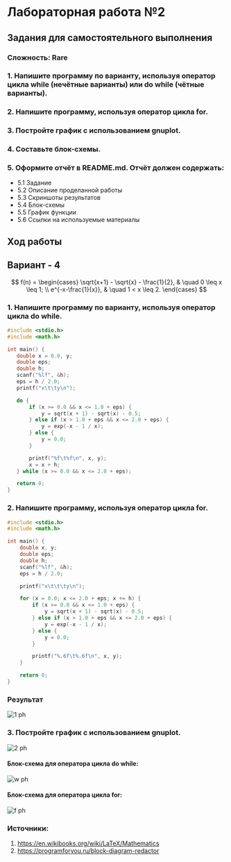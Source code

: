 # Лабораторная работа №2

## Задания для самостоятельного выполнения
### Сложность: Rare

### 1. Напишите программу по варианту, используя оператор цикла while (нечётные варианты) или do while (чётные варианты).
### 2. Напишите программу, используя оператор цикла for.
### 3. Постройте график с использованием gnuplot.
### 4. Составьте блок-схемы.
### 5. Оформите отчёт в README.md. Отчёт должен содержать:
* 5.1 Задание
* 5.2 Описание проделанной работы
* 5.3 Скриншоты результатов
* 5.4 Блок-схемы
* 5.5 График функции
* 5.6 Ссылки на используемые материалы

## Ход работы
 ## Вариант - 4

$$ f(n) =
 \begin{cases}
 \sqrt{x+1} - \sqrt{x} - \frac{1}{2}, & \quad 0 \leq x \leq 1; \\
e^{-x-\frac{1}{x}}, & \quad 1 < x \leq 2.
\end{cases}
$$

 ### 1. Напишите программу по варианту, используя оператор цикла do while.
 ```c
#include <stdio.h>
#include <math.h>

int main() {
    double x = 0.0, y;
    double eps;
    double h;
    scanf("%lf", &h);
    eps = h / 2.0;
    printf("x\t\ty\n");

    do {
        if (x >= 0.0 && x <= 1.0 + eps) {
            y = sqrt(x + 1) - sqrt(x) - 0.5;
        } else if (x > 1.0 + eps && x <= 2.0 + eps) {
            y = exp(-x - 1 / x);
        } else {
            y = 0.0;
        }

        printf("%f\t%f\n", x, y);
        x = x + h;
    } while (x >= 0.0 && x <= 2.0 + eps);

    return 0;
}
 ```
 ### 2. Напишите программу, используя оператор цикла for.
```c
#include <stdio.h>
#include <math.h>

int main() {
    double x, y;
    double eps;
    double h;
    scanf("%lf", &h);
    eps = h / 2.0;

    printf("x\t\t\ty\n");

    for (x = 0.0; x <= 2.0 + eps; x += h) {
        if (x >= 0.0 && x <= 1.0 + eps) {
            y = sqrt(x + 1) - sqrt(x) - 0.5;
        } else if (x > 1.0 + eps && x <= 2.0 + eps) {
            y = exp(-x - 1 / x);
        } else {
            y = 0.0;
        }

        printf("%.6f\t%.6f\n", x, y);
    }

    return 0;
}
 ```
### Результат

![1 ph](https://github.com/user-attachments/assets/0d75e3bb-24fe-43f4-9bd2-d7d282f5e4e8)

### 3. Постройте график с использованием gnuplot.

![2 ph](https://github.com/user-attachments/assets/e75718a4-545e-4699-acf4-63f49bf2c66d)


#### Блок-схема для оператора цикла do while:

![w ph](https://github.com/user-attachments/assets/25ff9b55-544f-47c4-9d76-3c4ab0fd7e50)


#### Блок-схема для оператора цикла for:

![f ph](https://github.com/user-attachments/assets/12ebec4e-5541-4dce-9b93-7eaa0dd14823)


### Источники:

1. https://en.wikibooks.org/wiki/LaTeX/Mathematics
2. https://programforyou.ru/block-diagram-redactor
















